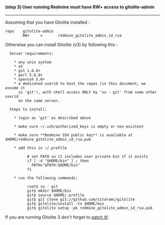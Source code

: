 #### **(step 3)** User running Redmine must have **RW+** access to gitolite-admin
***

Assuming that you have Gitolite installed :

```
repo    gitolite-admin
        RW+     =       redmine_gitolite_admin_id_rsa
```

Otherwise you can install Gitolite (v3) by following this :

```
  Server requirements:

    * any unix system
    * sh
    * git 1.6.6+
    * perl 5.8.8+
    * openssh 5.0+
    * a dedicated userid to host the repos (in this document, we assume it
      is 'git'), with shell access ONLY by 'su - git' from some other userid
      on the same server.

  Steps to install:

    * login as 'git' as described above

    * make sure ~/.ssh/authorized_keys is empty or non-existent

    * make sure **Redmine SSH public key** is available at $HOME/redmine_gitolite_admin_id_rsa.pub

    * add this in ~/.profile

          # set PATH so it includes user private bin if it exists
          if [ -d "$HOME/bin" ] ; then
            PATH="$PATH:$HOME/bin"
          fi

    * run the following commands:

          root$ su - git
          git$ mkdir $HOME/bin
          git$ source $HOME/.profile
          git$ git clone git://github.com/sitaramc/gitolite
          git$ gitolite/install -to $HOME/bin
          git$ gitolite setup -pk redmine_gitolite_admin_id_rsa.pub
```

If you are running Gitolite 3 don't forget to [patch it!](/configuration/troubleshooting/#hook_errors_while_pushing_over_https).
